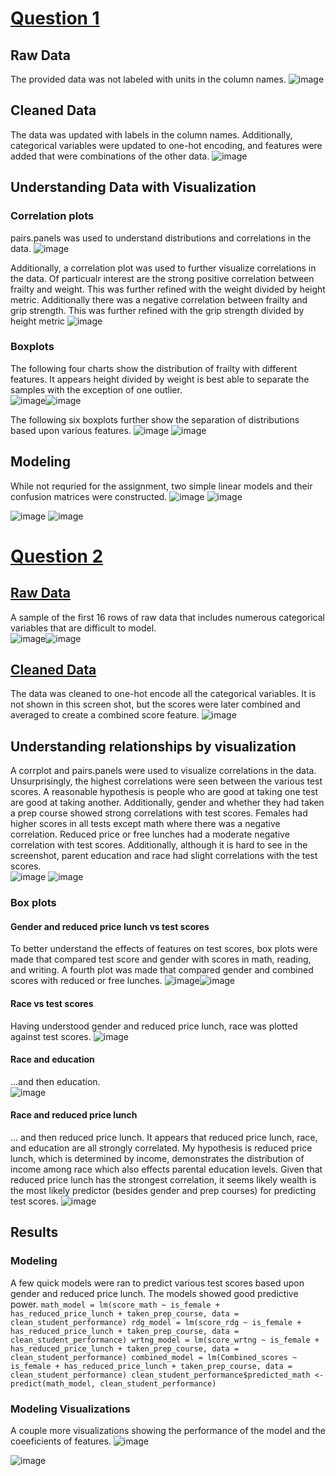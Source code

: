 # [Question 1](https://github.com/Luke-J-Miller/CS5530/tree/main/Assignment_1/Question_1)
## Raw Data
The provided data was not labeled with units in the column names.
![image](https://github.com/Luke-J-Miller/CS5530/assets/111100132/4ee0273a-c339-41ca-a6ee-dd5086af8c6f)  
## Cleaned Data  
The data was updated with labels in the column names.  Additionally, categorical variables were updated to one-hot encoding, and features were added that were combinations of the other data.
![image](https://github.com/Luke-J-Miller/CS5530/assets/111100132/3280d678-5cd0-439b-a725-06890e0cc84f)  
## Understanding Data with Visualization  
### Correlation plots
pairs.panels was used to understand distributions and correlations in the data.
![image](https://github.com/Luke-J-Miller/CS5530/assets/111100132/242b5680-2009-4543-b7c8-c6de581ead05)  
  
Additionally, a correlation plot was used to further visualize correlations in the data. Of particualr interest are the strong positive correlation between frailty and weight. This was further refined with the weight divided by height metric.  Additionally there was a negative correlation between frailty and grip strength.  This was further refined with the grip strength divided by height metric
![image](https://github.com/Luke-J-Miller/CS5530/assets/111100132/46df5123-03f5-487e-9a5e-91b5bc6ed579)  

### Boxplots
The following four charts show the distribution of frailty with different features.  It appears height divided by weight is best able to separate the samples with the exception of one outlier.  
![image](https://github.com/Luke-J-Miller/CS5530/assets/111100132/0a74b1dd-e7a2-47db-9980-34e7d1a34ed7)![image](https://github.com/Luke-J-Miller/CS5530/assets/111100132/51288a36-b499-4fb4-bbaa-5beefba2f7a5)  
  
The following six boxplots further show the separation of distributions based upon various features.
![image](https://github.com/Luke-J-Miller/CS5530/assets/111100132/14a77501-9aab-41fb-b8af-1279cf574685)
![image](https://github.com/Luke-J-Miller/CS5530/assets/111100132/87472cfe-2099-49c7-b3b5-93af60dec2ed)  
## Modeling  
While not requried for the assignment, two simple linear models and their confusion matrices were constructed.
![image](https://github.com/Luke-J-Miller/CS5530/assets/111100132/ba5ee431-d0cb-4c05-a4a8-fa05707fc62f)
![image](https://github.com/Luke-J-Miller/CS5530/assets/111100132/cf707516-da1e-4552-9cc6-a692148b4d0c)  
  
![image](https://github.com/Luke-J-Miller/CS5530/assets/111100132/d899d5ef-0da8-4a1e-b123-902aadb05d93)
![image](https://github.com/Luke-J-Miller/CS5530/assets/111100132/03ac3b11-497c-4af1-9c84-1ee6f152306b)



# [Question 2](https://github.com/Luke-J-Miller/CS5530/tree/main/Assignment_1/Question_2)
##  [Raw Data](https://github.com/Luke-J-Miller/CS5530/tree/main/Assignment_1/Question_2/data_raw)
A sample of the first 16 rows of raw data that includes numerous categorical variables that are difficult to model.  
![image](https://github.com/Luke-J-Miller/CS5530/assets/111100132/c3c846a1-94cb-4f5d-a6af-ccbfc665c06a)![image](https://github.com/Luke-J-Miller/CS5530/assets/111100132/d13e1f5a-1d3a-46e5-9da9-43e092240a86)  
## [Cleaned Data](https://github.com/Luke-J-Miller/CS5530/tree/main/Assignment_1/Question_2/data_clean)
The data was cleaned to one-hot encode all the categorical variables.  It is not shown in this screen shot, but the scores were later combined and averaged to create a combined score feature.
![image](https://github.com/Luke-J-Miller/CS5530/assets/111100132/5c27084f-250d-4b65-bf2e-af6974b1e3c8)  
## Understanding relationships by visualization  
A corrplot and pairs.panels were used to visualize correlations in the data.  Unsurprisingly, the highest correlations were seen between the various test scores.  A reasonable hypothesis is people who are good at taking one test are good at taking another.  Additionally, gender and whether they had taken a prep course showed strong correlations with test scores.  Females had higher scores in all tests except math where there was a negative correlation.  Reduced price or free lunches had a moderate negative correlation with test scores.  Additionally, although it is hard to see in the screenshot, parent education and race had slight correlations with the test scores.  
![image](https://github.com/Luke-J-Miller/CS5530/assets/111100132/50625f89-108e-4e1a-ac0d-b21bc72d00c0)
![image](https://github.com/Luke-J-Miller/CS5530/assets/111100132/c8bbc6fb-d5e9-4f1f-a2a4-92007a42df0f)  
### Box plots
#### Gender and reduced price lunch vs test scores
To better understand the effects of features on test scores, box plots were made that compared test score and gender with scores in math, reading, and writing.  A fourth plot was made that compared gender and combined scores with reduced or free lunches.
![image](https://github.com/Luke-J-Miller/CS5530/assets/111100132/a409729c-18fc-4fe8-b6e9-c5910b2d12a2)![image](https://github.com/Luke-J-Miller/CS5530/assets/111100132/f434e885-ded8-41c5-b9c0-67e22b95eaad)  
#### Race vs test scores
Having understood gender and reduced price lunch, race was plotted against test scores.
![image](https://github.com/Luke-J-Miller/CS5530/assets/111100132/ae9759a9-58f0-4df6-b116-24752dae2a33)  
#### Race and education
...and then education.  
![image](https://github.com/Luke-J-Miller/CS5530/assets/111100132/8c096611-0969-44b1-a8a6-73cc6f1650f7)  
#### Race and reduced price lunch  
... and then reduced price lunch.  It appears that reduced price lunch, race, and education are all strongly correlated.  My hypothesis is reduced price lunch, which is determined by income, demonstrates the distribution of income among race which also effects parental education levels.  Given that reduced price lunch has the strongest correlation, it seems likely wealth is the most likely predictor (besides gender and prep courses) for predicting test scores.
![image](https://github.com/Luke-J-Miller/CS5530/assets/111100132/870c3bf3-27bc-4abc-b511-5a594ab16d03)  
## Results
### Modeling
A few quick models were ran to predict various test scores based upon gender and reduced price lunch.  The models showed good predictive power.
`math_model = lm(score_math ~ is_female + has_reduced_price_lunch + taken_prep_course, data = clean_student_performance)
rdg_model = lm(score_rdg ~ is_female + has_reduced_price_lunch + taken_prep_course, data = clean_student_performance)
wrtng_model = lm(score_wrtng ~ is_female + has_reduced_price_lunch + taken_prep_course, data = clean_student_performance)
combined_model = lm(Combined_scores ~ is_female + has_reduced_price_lunch + taken_prep_course, data = clean_student_performance)
clean_student_performance$predicted_math <- predict(math_model, clean_student_performance)`  
### Modeling Visualizations  
A couple more visualizations showing the performance of the model and the coeeficients of features.
![image](https://github.com/Luke-J-Miller/CS5530/assets/111100132/63011d74-ea52-4897-8786-3a30eb490e37)

![image](https://github.com/Luke-J-Miller/CS5530/assets/111100132/b47f24fd-d731-41ae-8f81-9f9ed17e856d)
